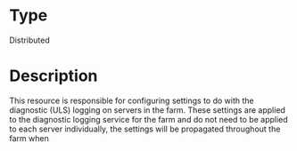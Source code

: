 # Type

Distributed

# Description

This resource is responsible for configuring settings to do with the diagnostic
(ULS) logging on servers in the farm. These settings are applied to the
diagnostic logging service for the farm and do not need to be applied to each
server individually, the settings will be propagated throughout the farm when
